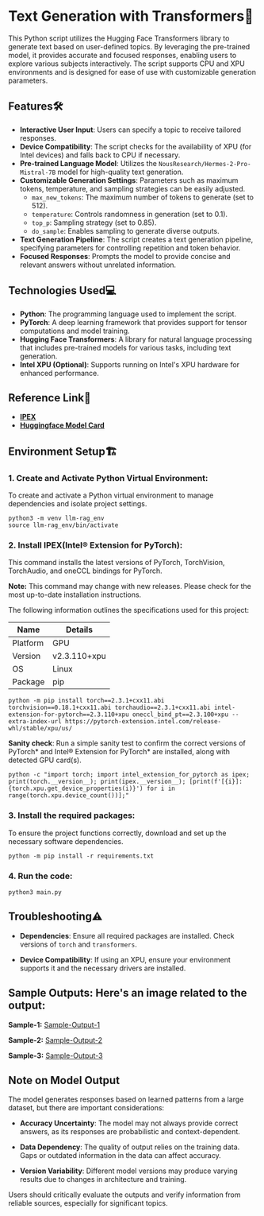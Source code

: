 # Text Generation with Transformers📝
This Python script utilizes the Hugging Face Transformers library to generate text based on user-defined topics. By leveraging the pre-trained model, it provides accurate and focused responses, enabling users to explore various subjects interactively. The script supports CPU and XPU environments and is designed for ease of use with customizable generation parameters.

## Features🛠️

- **Interactive User Input**: Users can specify a topic to receive tailored responses.
- **Device Compatibility**: The script checks for the availability of XPU (for Intel devices) and falls back to CPU if necessary.
- **Pre-trained Language Model**: Utilizes the `NousResearch/Hermes-2-Pro-Mistral-7B` model for high-quality text generation.
- **Customizable Generation Settings**: Parameters such as maximum tokens, temperature, and sampling strategies can be easily adjusted.
    - `max_new_tokens`: The maximum number of tokens to generate (set to 512).
    - `temperature`: Controls randomness in generation (set to 0.1).
    - `top_p`: Sampling strategy (set to 0.85).
    - `do_sample`: Enables sampling to generate diverse outputs.
- **Text Generation Pipeline**: The script creates a text generation pipeline, specifying parameters for controlling repetition and token behavior.
- **Focused Responses**: Prompts the model to provide concise and relevant answers without unrelated information.

## Technologies Used💻

- **Python**: The programming language used to implement the script.
- **PyTorch**: A deep learning framework that provides support for tensor computations and model training.
- **Hugging Face Transformers**: A library for natural language processing that includes pre-trained models for various tasks, including text generation.
- **Intel XPU (Optional)**: Supports running on Intel's XPU hardware for enhanced performance.

## Reference Link🔗

- **[IPEX](https://intel.github.io/intel-extension-for-pytorch/#installation?request=platform)**
- **[Huggingface Model Card](https://huggingface.co/NousResearch/Hermes-2-Pro-Mistral-7B)**

## Environment Setup🏗️

### 1. Create and Activate Python Virtual Environment: 
  To create and activate a Python virtual environment to manage dependencies and isolate project settings.
    
    python3 -m venv llm-rag_env
    source llm-rag_env/bin/activate

### 2. Install IPEX(Intel® Extension for PyTorch):
  This command installs the latest versions of PyTorch, TorchVision, TorchAudio, and oneCCL bindings for PyTorch.

**Note:** This command may change with new releases. Please check for the most up-to-date installation instructions.

The following information outlines the specifications used for this project:

| Name      | Details                   |
|-----------|---------------------------|
| Platform  | GPU                       |
| Version   | v2.3.110+xpu             |
| OS        | Linux                     |
| Package   | pip                       |


    python -m pip install torch==2.3.1+cxx11.abi torchvision==0.18.1+cxx11.abi torchaudio==2.3.1+cxx11.abi intel-extension-for-pytorch==2.3.110+xpu oneccl_bind_pt==2.3.100+xpu --extra-index-url https://pytorch-extension.intel.com/release-whl/stable/xpu/us/

**Sanity check**:
    Run a simple sanity test to confirm the correct versions of PyTorch* and Intel® Extension for PyTorch* are installed, along with detected GPU card(s).

    python -c "import torch; import intel_extension_for_pytorch as ipex; print(torch.__version__); print(ipex.__version__); [print(f'[{i}]: {torch.xpu.get_device_properties(i)}') for i in range(torch.xpu.device_count())];"

### 3. Install the required packages:
To ensure the project functions correctly, download and set up the necessary software dependencies.

    python -m pip install -r requirements.txt

### 4. Run the code:
    python3 main.py
    
## Troubleshooting⚠️

- **Dependencies**: Ensure all required packages are installed. Check versions of `torch` and `transformers`.

- **Device Compatibility**: If using an XPU, ensure your environment supports it and the necessary drivers are installed.

## Sample Outputs: Here's an image related to the output:
**Sample-1:**
[Sample-Output-1](Text-Generation/sample-1.png)

**Sample-2:**
[Sample-Output-2](Text-Generation/sample-2.png)

**Sample-3:**
[Sample-Output-3](Text-Generation/sample-3.png)

 
## Note on Model Output

The model generates responses based on learned patterns from a large dataset, but there are important considerations:

- **Accuracy Uncertainty**: The model may not always provide correct answers, as its responses are probabilistic and context-dependent.

- **Data Dependency**: The quality of output relies on the training data. Gaps or outdated information in the data can affect accuracy.

- **Version Variability**: Different model versions may produce varying results due to changes in architecture and training.

Users should critically evaluate the outputs and verify information from reliable sources, especially for significant topics.

